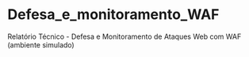 # Defesa_e_monitoramento_WAF
Relatório Técnico - Defesa e Monitoramento de Ataques Web com WAF (ambiente simulado)
